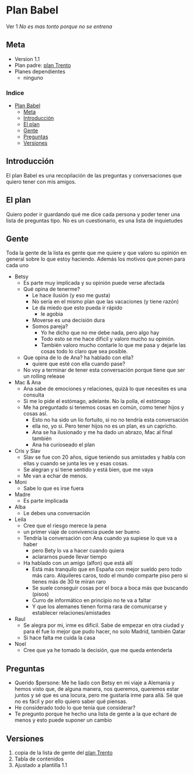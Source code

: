 # Plan Babel
Ver 1
_No es mas tonto porque no se entrena_

## Meta
- Version 1.1
- Plan padre: [plan Trento](Trento.md)
- Planes dependientes
  - ninguno

### Indice
- [Plan Babel](#plan-babel)
  - [Meta](#meta)
  - [Introducción](#introducción)
  - [El plan](#el-plan)
  - [Gente](#gente)
  - [Preguntas](#preguntas)
  - [Versiones](#versiones)

## Introducción
El plan Babel es una recopilación de las preguntas y conversaciones que quiero tener con mis amigos.

## El plan
Quiero poder ir guardando qué me dice cada persona y poder tener una lista de preguntas tipo. No es un cuestionario, es una lista de inquietudes

## Gente
Toda la gente de la lista es gente que me quiere y que valoro su opinión en general sobre lo que estoy haciendo. Además los motivos que ponen para cada uno

- Betsy
  - Es parte muy implicada y su opinión puede verse afectada
  - Qué opina de tenerme?
    - Le hace ilusión (y eso me gusta)
    - No sería en el mismo plan que las vacaciones (y tiene razón)
    - Le da miedo que esto pueda ir rápido
      - le agobia
    - Moverse es una decisión dura
    - Somos pareja?
      - Yo he dicho que no me debe nada, pero algo hay
      - Todo esto se me hace dificil y valoro mucho su opinión. 
      - También valoro mucho contarle lo que me pasa y dejarle las cosas todo lo claro que sea posible. 
  - Que opina de lo de Ana? ha hablado con ella?
    - quiere que esté con ella cuando pase?
  - No voy a terminar de tener esta conversación porque tiene que ser un rolling release
- Mac & Ana
  - Ana sabe de emociones y relaciones, quizá lo que necesites es una consulta
  - Si me lo pide el estómago, adelante. No la polla, el estómago
  - Me ha preguntado si tenemos cosas en común, como tener hijos y cosas así.
    - Esto no ha sido un lío fortuito, si no no tendría esta conversación
    - ella no, yo si. Pero tener hijos no es un plan, es un capricho.
    - Ana se ha ilusionado y me ha dado un abrazo, Mac al final también
    - Ana ha curioseado el plan
- Cris y Slav
  - Slav se fue con 20 años, sigue teniendo sus amistades y habla con ellas y cuando se junta les ve y esas cosas.
  - Se alegran y si tiene sentido y está bien, que me vaya
  - Me van a echar de menos.
- Moni
  - Sabe lo que es irse fuera
- Madre
  - Es parte implicada
- Alba
  - Le debes una conversación
- Leila
  - Cree que el riesgo merece la pena
  - un primer viaje de convivencia puede ser bueno
  - Tendría la conversación con Ana cuando ya supiese lo que va a haber
    - pero Bety lo va a hacer cuando quiera
    - aclararnos puede llevar tiempo
  - Ha hablado con un amigo (alfon) que está allí
    - Está más tranquilo que en España con mejor sueldo pero todo más caro. Alquileres caros, todo el mundo comparte piso pero si tienes más de 30 te miran raro
    - Se suele conseguir cosas por el boca a boca más que buscando (pisos)
    - Curro de informático en principio no te va a faltar
    - Y que los alemanes tienen forma rara de comunicarse y establecer relaciones/amistades
- Raul
  - Se alegra por mi, irme es dificil. Sabe de empezar en otra ciudad y para él fue lo mejor que pudo hacer, no solo Madrid, también Qatar
  - Si hace falta me cuida la casa
- Noel
  - Cree que ya he tomado la decisión, que me queda entenderla

## Preguntas
- Querido $persone: Me he liado con Betsy en mi viaje a Alemania y hemos visto que, de alguna manera, nos queremos, queremos estar juntos y sé que es una locura, pero me gustaría irme para allá. Sé que no es fácil y por ello quiero saber qué piensas.
- He considerado todo lo que tenía que considerar?
- Te pregunto porque he hecho una lista de gente a la que echaré de menos y esto puede suponer un cambio 



## Versiones
1. copia de la lista de gente del [plan Trento](Trento.md)
2. Tabla de contenidos
3. Ajustado a plantilla 1.1
